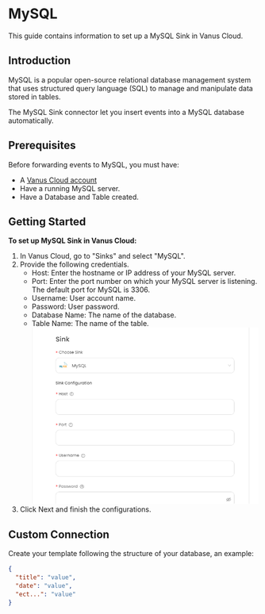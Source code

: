 # MySQL

This guide contains information to set up a MySQL Sink in Vanus Cloud.

## Introduction

MySQL is a popular open-source relational database management system that uses structured query language (SQL) to manage and manipulate data stored in tables.

The MySQL Sink connector let you insert events into a MySQL database automatically.


## Prerequisites

Before forwarding events to MySQL, you must have:

- A [Vanus Cloud account](https://cloud.vanus.ai)
- Have a running MySQL server.
- Have a Database and Table created.

## Getting Started

**To set up MySQL Sink in Vanus Cloud:**

1. In Vanus Cloud, go to "Sinks" and select "MySQL".
2. Provide the following credentials.
   - Host: Enter the hostname or IP address of your MySQL server.
   - Port: Enter the port number on which your MySQL server is listening. The default port for MySQL is 3306.
   - Username: User account name.
   - Password: User password.
   - Database Name: The name of the database.
   - Table Name: The name of the table.
     ![](images/mysql.png)
3. Click Next and finish the configurations.


## Custom Connection

Create your template following the structure of your database, an example:

```json
{
  "title": "value",
  "date": "value",
  "ect...": "value"
}
```
